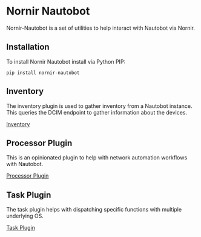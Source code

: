 # Nornir Nautobot

Nornir-Nautobot is a set of utilities to help interact with Nautobot via Nornir.

## Installation

To install Nornir Nautobot install via Python PIP:

```shell
pip install nornir-nautobot
```

## Inventory

The inventory plugin is used to gather inventory from a Nautobot instance. This queries the DCIM endpoint to gather information about the devices.  

[Inventory](inventory/inventory.md)

## Processor Plugin

This is an opinionated plugin to help with network automation workflows with Nautobot.

[Processor Plugin](plugins/plugins.md)

## Task Plugin

The task plugin helps with dispatching specific functions with multiple underlying OS.

[Task Plugin](task/task.md)
